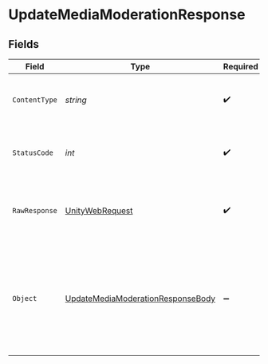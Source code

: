 # UpdateMediaModerationResponse


## Fields

| Field                                                                                                            | Type                                                                                                             | Required                                                                                                         | Description                                                                                                      | Example                                                                                                          |
| ---------------------------------------------------------------------------------------------------------------- | ---------------------------------------------------------------------------------------------------------------- | ---------------------------------------------------------------------------------------------------------------- | ---------------------------------------------------------------------------------------------------------------- | ---------------------------------------------------------------------------------------------------------------- |
| `ContentType`                                                                                                    | *string*                                                                                                         | :heavy_check_mark:                                                                                               | HTTP response content type for this operation                                                                    |                                                                                                                  |
| `StatusCode`                                                                                                     | *int*                                                                                                            | :heavy_check_mark:                                                                                               | HTTP response status code for this operation                                                                     |                                                                                                                  |
| `RawResponse`                                                                                                    | [UnityWebRequest](https://docs.unity3d.com/2021.3/Documentation/ScriptReference/Networking.UnityWebRequest.html) | :heavy_check_mark:                                                                                               | Raw HTTP response; suitable for custom response parsing                                                          |                                                                                                                  |
| `Object`                                                                                                         | [UpdateMediaModerationResponseBody](../../Models/Requests/UpdateMediaModerationResponseBody.md)                  | :heavy_minus_sign:                                                                                               | Media details updated successfully with the named entity extraction feature enabled or disabled                  | {<br/>"success": true,<br/>"data": {<br/>"mediaId": "c695988b-ff84-42ae-bb21-10f284fedb0e",<br/>"isModerationEnabled": true<br/>}<br/>} |